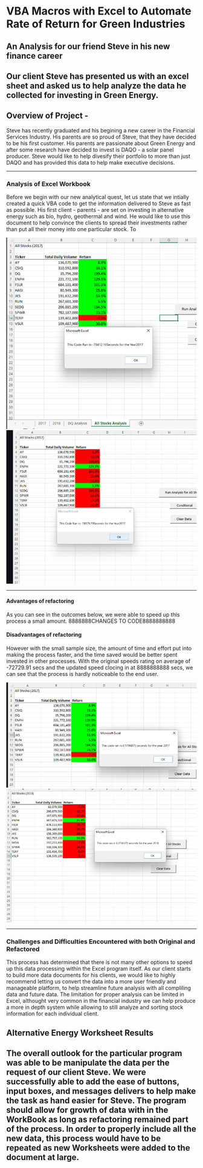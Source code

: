# VBA Macros with Excel to Automate Rate of Return for Green Industries
## An Analysis for our friend Steve in his new finance career
Our client Steve has presented us with an excel sheet and asked us to help analyze the data he collected for investing in **Green Energy**.
---

## Overview of Project -
Steve has recently graduated and his begining a new career in the Financial Services Industry.  His parents are so proud of Steve, that they have decided to be his first customer.  His parents are passionate about Green Energy and after some research have decided to invest is DAQO - a solar panel producer.  Steve would like to help divesify their portfolio to more than just DAQO and has provided this data to help make executive decisions.  

---

### Analysis of Excel Workbook
Before we begin with our new analytical quest, let us state that we intially created a quick VBA code to get the information delivered to Steve as fast as possible. His first client - parents - are set on investing in alternative energy such as bio, hydro, geothermal and wind.  He would like to use this document to help convince the clients to spread their investments rather than put all their money into one particular stock. To 

![2017_runtime_original](https://github.com/Sacdees/stock_analysis/blob/main/Challenge_2_Resources/2017_runtime_original.png)
![2018_runtime_original](https://github.com/Sacdees/stock_analysis/blob/main/Challenge_2_Resources/2018_runtime_original.png)

---

#### Advantages of refactoring
As you can see in the outcomes below, we were able to speed up this process a small amount. 8888888CHANGES TO CODE8888888888
#### Disadvantages of refactoring
However with the small sample size, the amount of time and effort put into making the process faster, and the time saved would be better spent invested in other processes.  With the original speeds rating on average of -72729.91 secs and the updated speed clocing in at 8888888888 secs, we can see that the process is hardly noticeable to the end user.  

![2017_runtime_final](https://github.com/Sacdees/stock_analysis/blob/main/Challenge_2_Resources/2017_runtime_final.png)
![2018_runtime_final](https://github.com/Sacdees/stock_analysis/blob/main/Challenge_2_Resources/2018_runtime_final.png)

---

### Challenges and Difficulties Encountered with both Original and Refactored
This process has determined that there is not many other options to speed up this data processing within the Excel program itself.  As our client starts to build more data documents for his clients, we would like to highly recommend letting us convert the data into a more user friendly and manageable platform, to help streamline future analysis with all compliling data and future data.  The limitation for proper analysis can be limited in Excel, althought very common in the financial industry we can help produce a more in depth system while allowing to still analyze and sorting stock information for each individual client.  


## Alternative Energy Worksheet Results
The overall outlook for the particular program was able to be manipulate the data per the request of our client Steve.  We were successfully able to add the ease of buttons, input boxes, and messages delivers to help make the task as hand easier for Steve.  The program should allow for growth of data with in the WorkBook as long as refactoring remained part of the process.  In order to properly include all the new data, this process would have to be repeated as new Worksheets were added to the document at large.    
---

